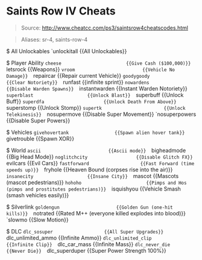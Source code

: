# Saints Row IV Cheats

> Source: http://www.cheatcc.com/ps3/saintsrow4cheatscodes.html

> Aliases: sr-4, saints-row-4

$ All Unlockables
    `unlockitall                   {{All Unlockables}} 

$ Player Ability
    `cheese                        {{Give Cash ($100,000)}} 
    `letsrock                      {{Weapons}} 
    `vroom                         {{Vehicle No Damage}} 
    `repaircar                     {{Repair current Vehicle}} 
    `goodygoody                    {{Clear Notoriety}} 
    `runfast                       {{infinite sprint}} 
    `nowardens                     {{Disable Warden Spawns}} 
    `instantwarden                 {{Instant Warden Notoriety}} 
    `superblast                    {{Unlock Blast}} 
    `superbuff                     {{Unlock Buff}} 
    `superdfa                      {{Unlock Death From Above}} 
    `superstomp                    {{Unlock Stomp}} 
    `supertk                       {{Unlock Telekinesis}} 
    `nosupermove                   {{Disable Super Movement}} 
    `nosuperpowers                 {{Disable Super Powers}} 

$ Vehicles
    `givehovertank                 {{Spawn alien hover tank}} 
    `givetrouble                   {{Spawn XOR}} 

$ World
    `ascii                         {{Ascii mode}} 
    `bigheadmode                   {{Big Head Mode}} 
    `noglitchcity                  {{Disable Glitch FX}} 
    `evilcars                      {{Evil Cars}} 
    `fastforward                   {{Fast Forward (time speeds up)}} 
    `fryhole                       {{Heaven Bound (corpses rise into the air)}} 
    `insanecity                    {{Insane City}} 
    `mascot                        {{Mascots (mascot pedestrians)}} 
    `hohoho                        {{Pimps and Hos (pimps and prostitutes pedestrians)}} 
    `isquishyou                    {{Vehicle Smash (smash vehicles easily)}} 

$ Silverlink
    `goldengun                     {{Golden Gun (one-hit kills)}} 
    `notrated                      {{Rated M++ (everyone killed explodes into blood)}} 
    `slowmo                        {{Slow Motion}} 

$ DLC
    `dlc_sosuper                   {{All Super Upgrades}} 
    `dlc_unlimited_ammo            {{Infinite Ammo}} 
    `dlc_unlimited_clip            {{Infinite Clip}} 
    `dlc_car_mass                  {{Infinite Mass}} 
    `dlc_never_die                 {{Never Die}} 
    `dlc_superduper                {{Super Power Strength 100%}} 

